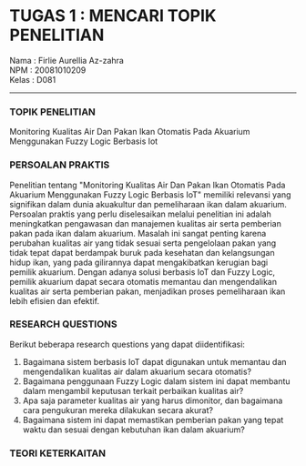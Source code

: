 # TUGAS 1 : MENCARI TOPIK PENELITIAN

Nama  : Firlie Aurellia Az-zahra <br>
NPM   : 20081010209 <br>
Kelas : D081 <hr>

### TOPIK PENELITIAN 
Monitoring Kualitas Air Dan Pakan Ikan Otomatis Pada Akuarium Menggunakan Fuzzy Logic Berbasis Iot

### PERSOALAN PRAKTIS
Penelitian tentang "Monitoring Kualitas Air Dan Pakan Ikan Otomatis Pada Akuarium Menggunakan Fuzzy Logic Berbasis IoT" memiliki relevansi yang signifikan dalam dunia akuakultur dan pemeliharaan ikan dalam akuarium. Persoalan praktis yang perlu diselesaikan melalui penelitian ini adalah meningkatkan pengawasan dan manajemen kualitas air serta pemberian pakan pada ikan dalam akuarium. Masalah ini sangat penting karena perubahan kualitas air yang tidak sesuai serta pengelolaan pakan yang tidak tepat dapat berdampak buruk pada kesehatan dan kelangsungan hidup ikan, yang pada gilirannya dapat mengakibatkan kerugian bagi pemilik akuarium. Dengan adanya solusi berbasis IoT dan Fuzzy Logic, pemilik akuarium dapat secara otomatis memantau dan mengendalikan kualitas air serta pemberian pakan, menjadikan proses pemeliharaan ikan lebih efisien dan efektif.

### RESEARCH QUESTIONS
Berikut beberapa research questions yang dapat diidentifikasi:
1. Bagaimana sistem berbasis IoT dapat digunakan untuk memantau dan mengendalikan kualitas air dalam akuarium secara otomatis?
2. Bagaimana penggunaan Fuzzy Logic dalam sistem ini dapat membantu dalam mengambil keputusan terkait perbaikan kualitas air?
3. Apa saja parameter kualitas air yang harus dimonitor, dan bagaimana cara pengukuran mereka dilakukan secara akurat?
4. Bagaimana sistem ini dapat memastikan pemberian pakan yang tepat waktu dan sesuai dengan kebutuhan ikan dalam akuarium?


### TEORI KETERKAITAN

